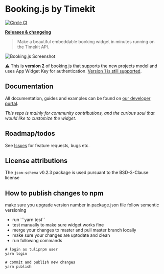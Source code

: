 # Booking.js by Timekit

[![Circle CI](https://img.shields.io/circleci/build/github/timekit-io/booking-js)](https://circleci.com/gh/timekit-io/booking-js)

[**Releases & changelog**](https://github.com/timekit-io/booking-js/releases)

> Make a beautiful embeddable booking widget in minutes running on the Timekit API.

![Booking.js Screenshot](misc/widget-screenshot.png)

⚠️ This is **version 2** of booking.js that supports the new projects model and uses App Widget Key for authentication. [Version 1 is still supported](https://github.com/timekit-io/booking-js/tree/master-v1).

## Documentation

All documentation, guides and examples can be found on [our developer portal](https://developers.timekit.io/v2/docs/booking-widget-v2).

*This repo is mainly for community contributions, and the curious soul that would like to customize the widget.*

## Roadmap/todos

See [Issues](https://github.com/timekit-io/booking-js/issues) for feature requests, bugs etc.

## License attributions

The `json-schema` v0.2.3 package is used pursuant to the BSD-3-Clause license


## How to publish changes to npm
make sure you upgrade version number in package.json file follow sementic versioning
- run ```yarn test``
- test manually to make sure widget works fine
- merge your changes to master and pull master branch locally
- make sure your changes are uptodate and clean
- run following commands

```
# login as tulipnpm user
yarn login

# commit and publish new changes
yarn publish
```
